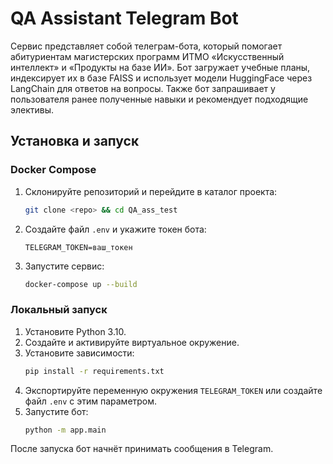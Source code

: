 # QA Assistant Telegram Bot

Сервис представляет собой телеграм-бота, который помогает абитуриентам магистерских программ ИТМО «Искусственный интеллект» и «Продукты на базе ИИ». Бот загружает учебные планы, индексирует их в базе FAISS и использует модели HuggingFace через LangChain для ответов на вопросы. Также бот запрашивает у пользователя ранее полученные навыки и рекомендует подходящие элективы.

## Установка и запуск

### Docker Compose
1. Склонируйте репозиторий и перейдите в каталог проекта:
   ```bash
   git clone <repo> && cd QA_ass_test
   ```
2. Создайте файл `.env` и укажите токен бота:
   ```dotenv
   TELEGRAM_TOKEN=ваш_токен
   ```
3. Запустите сервис:
   ```bash
   docker-compose up --build
   ```

### Локальный запуск
1. Установите Python 3.10.
2. Создайте и активируйте виртуальное окружение.
3. Установите зависимости:
   ```bash
   pip install -r requirements.txt
   ```
4. Экспортируйте переменную окружения `TELEGRAM_TOKEN` или создайте файл `.env` с этим параметром.
5. Запустите бот:
   ```bash
   python -m app.main
   ```

После запуска бот начнёт принимать сообщения в Telegram.
